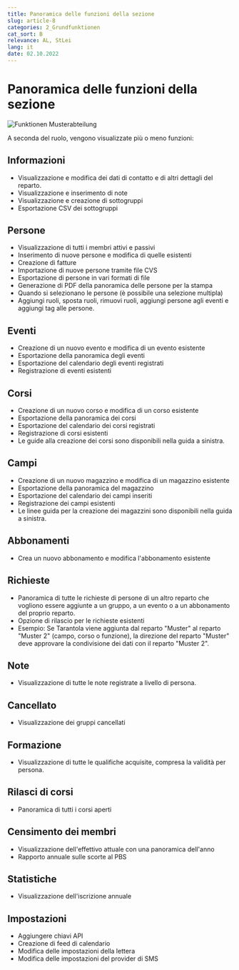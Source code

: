 ```yaml
---
title: Panoramica delle funzioni della sezione
slug: article-8
categories: 2_Grundfunktionen
cat_sort: B
relevance: AL, StLei
lang: it
date: 02.10.2022
---
```


# Panoramica delle funzioni della sezione

![Funktionen Musterabteilung](/docu/images/basicfunctions/musterabteilung_funktionen_it.jpg)

A seconda del ruolo, vengono visualizzate più o meno funzioni: 

## Informazioni
* Visualizzazione e modifica dei dati di contatto e di altri dettagli del reparto. 
* Visualizzazione e inserimento di note 
* Visualizzazione e creazione di sottogruppi 
* Esportazione CSV dei sottogruppi 

## Persone 
* Visualizzazione di tutti i membri attivi e passivi 
* Inserimento di nuove persone e modifica di quelle esistenti 
* Creazione di fatture  
* Importazione di nuove persone tramite file CVS  
* Esportazione di persone in vari formati di file  
* Generazione di PDF della panoramica delle persone per la stampa 
* Quando si selezionano le persone (è possibile una selezione multipla)
* Aggiungi ruoli, sposta ruoli, rimuovi ruoli, aggiungi persone agli eventi e aggiungi tag alle persone. 

## Eventi
* Creazione di un nuovo evento e modifica di un evento esistente 
* Esportazione della panoramica degli eventi 
* Esportazione del calendario degli eventi registrati 
* Registrazione di eventi esistenti  
 
## Corsi
* Creazione di un nuovo corso e modifica di un corso esistente 
* Esportazione della panoramica dei corsi 
* Esportazione del calendario dei corsi registrati 
* Registrazione di corsi esistenti 
* Le guide alla creazione dei corsi sono disponibili nella guida a sinistra.

## Campi
* Creazione di un nuovo magazzino e modifica di un magazzino esistente 
* Esportazione della panoramica del magazzino 
* Esportazione del calendario dei campi inseriti 
* Registrazione dei campi esistenti  
* Le linee guida per la creazione dei magazzini sono disponibili nella guida a sinistra.

## Abbonamenti
* Crea un nuovo abbonamento e modifica l'abbonamento esistente  

## Richieste
* Panoramica di tutte le richieste di persone di un altro reparto che vogliono essere aggiunte a un gruppo, a un evento o a un abbonamento del proprio reparto. 
* Opzione di rilascio per le richieste esistenti 
* Esempio: Se Tarantola viene aggiunta dal reparto "Muster" al reparto "Muster 2" (campo, corso o funzione), la direzione del reparto "Muster" deve approvare la condivisione dei dati con il reparto "Muster 2". 

## Note
* Visualizzazione di tutte le note registrate a livello di persona. 

## Cancellato
* Visualizzazione dei gruppi cancellati 

## Formazione
* Visualizzazione di tutte le qualifiche acquisite, compresa la validità per persona. 

## Rilasci di corsi
* Panoramica di tutti i corsi aperti  

## Censimento dei membri
* Visualizzazione dell'effettivo attuale con una panoramica dell'anno 
* Rapporto annuale sulle scorte al PBS 

## Statistiche
* Visualizzazione dell'iscrizione annuale 

## Impostazioni
* Aggiungere chiavi API 
* Creazione di feed di calendario 
* Modifica delle impostazioni della lettera 
* Modifica delle impostazioni del provider di SMS  
